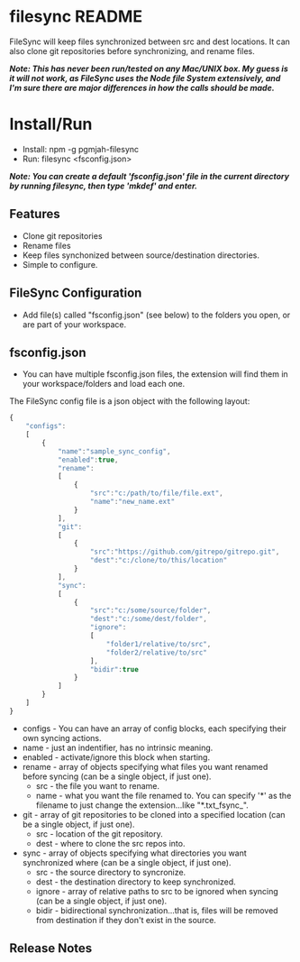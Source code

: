 # filesync README

FileSync will keep files synchronized between src and dest locations.  It can also clone git repositories before synchronizing, and rename files.

***Note: This has never been run/tested on any Mac/UNIX box. My guess is it will not work, as FileSync uses the Node file System extensively, and I'm sure there are major differences in how the calls should be made.***

# Install/Run
* Install: npm -g pgmjah-filesync
* Run: filesync <fsconfig.json>

***Note: You can create a default 'fsconfig.json' file in the current directory by running filesync, then type 'mkdef' and enter.***

## Features

* Clone git repositories
* Rename files
* Keep files synchonized between source/destination directories.
* Simple to configure.

## FileSync Configuration
* Add file(s) called "fsconfig.json" (see below) to the folders you open, or are part of your workspace.

## fsconfig.json
* You can have multiple fsconfig.json files, the extension will find them in your workspace/folders and load each one.

The FileSync config file is a json object with the following layout:
```javascript
{
	"configs":
	[
		{
			"name":"sample_sync_config",
			"enabled":true,
			"rename":
			[
				{
					"src":"c:/path/to/file/file.ext",
					"name":"new_name.ext"
				}
			],
			"git":
			[
				{
					"src":"https://github.com/gitrepo/gitrepo.git",
					"dest":"c:/clone/to/this/location"
				}
			],
			"sync":
			[
				{
					"src":"c:/some/source/folder",
					"dest":"c:/some/dest/folder",
					"ignore":
					[
						"folder1/relative/to/src",
						"folder2/relative/to/src"
					],
					"bidir":true
				}
			]
		}
	]
}
```
* configs - You can have an array of config blocks, each specifying their own syncing actions.
* name - just an indentifier, has no intrinsic meaning.
* enabled - activate/ignore this block when starting.
* rename - array of objects specifying what files you want renamed before syncing (can be a single object, if just one).
  * src - the file you want to rename.
  * name - what you want the file renamed to.  You can specify '\*' as the filename to just change the extension...like "*.txt_fsync_".
* git - array of git repositories to be cloned into a specified location (can be a single object, if just one).
  * src - location of the git repository.
  * dest - where to clone the src repos into.
* sync - array of objects specifying what directories you want synchronized where (can be a single object, if just one).
  * src - the source directory to syncronize.
  * dest - the destination directory to keep synchronized.
  * ignore - array of relative paths to src to be ignored when syncing (can be a single object, if just one).
  * bidir - bidirectional synchronization...that is, files will be removed from destination if they don't exist in the source.

## Release Notes
